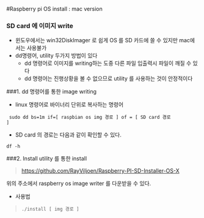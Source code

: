 #Raspberry pi OS install : mac version

### SD card 에 이미지 write
- 윈도우에서는 win32DiskImager 로 쉽게 OS 를 SD 카드에 쓸 수 있지만 mac에서는 사용불가
- dd명령어, utility 두가지 방법이 있다
	- dd 명령어로 이미지를 writing하는 도중 다른 파일 입출력시 파일이 깨질 수 있다
	- dd 명령어는 진행상황을 볼 수 없으므로 utility 를 사용하는 것이 안정적이다


###1.  dd 명령어를 통한 image writing
 - linux 명령어로 바이너리 단위로 복사하는 명령어


<code> sudo dd bs=1m if=[ raspbian os img 경로 ]  of = [ SD card 경로 ]</code>


- SD card 의 경로는 다음과 같이 확인할 수 있다.

<code>df -h</code>

###2. Install utility 를 통한 install

> https://github.com/RayViljoen/Raspberry-PI-SD-Installer-OS-X

위의 주소에서 raspberry os image writer 를 다운받을 수 있다.
 
 - 사용법
 > <code>./install [ img 경로 ]  </code>
